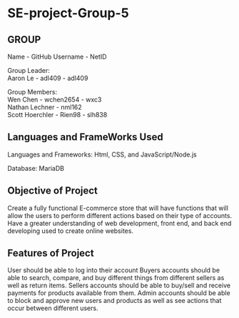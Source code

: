 # SE-project-Group-5


## GROUP

Name - GitHub Username - NetID

Group Leader:  
Aaron Le - adl409 - adl409

Group Members:  
Wen Chen - wchen2654 - wxc3  
Nathan Lechner - nml162  
Scott Hoerchler - Rien98 - slh838  

## Languages and FrameWorks Used


Languages and Frameworks:
Html, CSS, and JavaScript/Node.js

Database:
MariaDB

## Objective of Project


Create a fully functional E-commerce store that will have functions that will allow the users to perform different actions based on their type of accounts.
Have a greater understanding of web development, front end, and back end developing used to create online websites.

## Features of Project


User should be able to log into their account
Buyers accounts should be able to search, compare, and buy different things from different sellers as well as return items.
Sellers accounts should be able to buy/sell and receive payments for products available from them.
Admin accounts should be able to block and approve new users and products as well as see actions that occur between different users.

